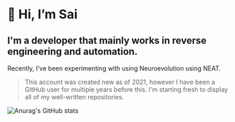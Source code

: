 # 👋 Hi, I’m Sai

## I'm a developer that mainly works in reverse engineering and automation.

Recently, I've been experimenting with using Neuroevolution using NEAT.

> This account was created new as of 2021, however I have been a GitHub user for multiple years before this. I'm starting fresh to display all of my well-written repositories.

![Anurag's GitHub stats](https://github-readme-stats.vercel.app/api?username=saiamphora&show_icons=true&theme=materialpalenight&count_private=true&title_color=d285ff)

